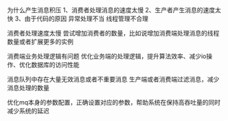 为什么产生消息积压
1、消费者处理消息的速度太慢
2、生产者产生消息的速度太快
3、由于代码的原因
	异常处理不当
	线程管理不合理

消费者处理速度太慢
尝试增加消费者的数量，比如说增加消费端处理消息的线程数量或者扩展更多的实例

消费端业务处理逻辑有问题
优化业务端的处理逻辑，提升算法效率、减少io操作、优化数据库的访问性能

消息队列中存在大量无效消息或者不重要消息
生产端或者消费端过滤消息，减少消息处理的数量

优化mq本身的参数配置，正确设置对应的参数，帮助系统在保持高吞吐量的同时减少系统的延迟
